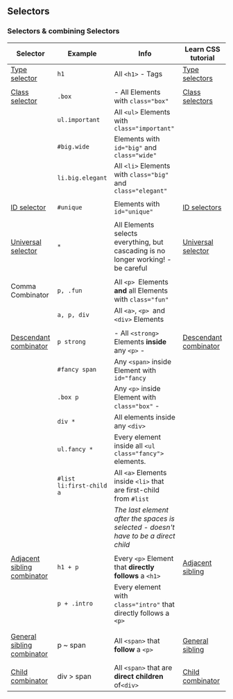 

## Selectors

### Selectors & combining Selectors

| Selector                                                     | Example                  | Info                                                         | Learn CSS tutorial                                           |
| ------------------------------------------------------------ | ------------------------ | ------------------------------------------------------------ | ------------------------------------------------------------ |
| [Type selector](https://developer.mozilla.org/en-US/docs/Web/CSS/Type_selectors) | `h1`                     | All `<h1>` - Tags                                            | [Type selectors](https://developer.mozilla.org/en-US/docs/Learn/CSS/Building_blocks/Selectors/Type_Class_and_ID_Selectors#Type_selectors) |
|                                                              |                          |                                                              |                                                              |
| [Class selector](https://developer.mozilla.org/en-US/docs/Web/CSS/Class_selectors) | `.box`                   | - All Elements with `class="box"`                            | [Class selectors](https://developer.mozilla.org/en-US/docs/Learn/CSS/Building_blocks/Selectors/Type_Class_and_ID_Selectors#Class_selectors) |
|                                                              | `ul.important`           | All `<ul>` Elements with `class="important"`                 |                                                              |
|                                                              | `#big.wide`              | Elements with `id="big"` and `class="wide"`                  |                                                              |
|                                                              | `li.big.elegant`         | All `<li>` Elements with `class="big"` and `class="elegant"` |                                                              |
|                                                              |                          |                                                              |                                                              |
| [ID selector](https://developer.mozilla.org/en-US/docs/Web/CSS/ID_selectors) | `#unique`                | Elements with `id="unique"`                                  | [ID selectors](https://developer.mozilla.org/en-US/docs/Learn/CSS/Building_blocks/Selectors/Type_Class_and_ID_Selectors#ID_Selectors) |
|                                                              |                          |                                                              |                                                              |
| [Universal selector](https://developer.mozilla.org/en-US/docs/Web/CSS/Universal_selectors) | `*`                      | All Elements selects everything, but cascading is no longer working! - be careful | [Universal selector](https://developer.mozilla.org/en-US/docs/Learn/CSS/Building_blocks/Selectors/Type_Class_and_ID_Selectors#The_universal_selector) |
|                                                              |                          |                                                              |                                                              |
| Comma Combinator                                             | `p, .fun`                | All `<p> `Elements **and** all Elements with `class="fun"`   |                                                              |
|                                                              | `a, p, div`              | All `<a>`, `<p> `and `<div>` Elements                        |                                                              |
|                                                              |                          |                                                              |                                                              |
| [Descendant combinator](https://developer.mozilla.org/en-US/docs/Web/CSS/Descendant_combinator) | `p strong`               | - All `<strong>` Elements **inside** any `<p>` -             | [Descendant combinator](https://developer.mozilla.org/en-US/docs/Learn/CSS/Building_blocks/Selectors/Combinators#Descendant_Selector) |
|                                                              | `#fancy span`            | Any `<span>` inside Element with `id="fancy`                 |                                                              |
|                                                              | `.box p`                 | Any `<p>` inside Element with `class="box"` -                |                                                              |
|                                                              | `div *`                  | All elements inside any `<div>`                              |                                                              |
|                                                              | `ul.fancy *`             | Every element inside all `<ul class="fancy">` elements.      |                                                              |
|                                                              | `#list li:first-child a` | All `<a>` Elements inside `<li>` that are first-child from `#list` |                                                              |
|                                                              |                          | *The last element after the spaces is selected - doesn't have to be a direct child* |                                                              |
|                                                              |                          |                                                              |                                                              |
| [Adjacent sibling combinator](https://developer.mozilla.org/en-US/docs/Web/CSS/Adjacent_sibling_combinator) | `h1 + p`                 | Every `<p>` Element that **directly follows** a `<h1>`       | [Adjacent sibling](https://developer.mozilla.org/en-US/docs/Learn/CSS/Building_blocks/Selectors/Combinators#Adjacent_sibling) |
|                                                              | `p + .intro`             | Every element with `class="intro"` that directly follows a `<p>` |                                                              |
|                                                              |                          |                                                              |                                                              |
|                                                              |                          |                                                              |                                                              |
| [General sibling combinator](https://developer.mozilla.org/en-US/docs/Web/CSS/General_sibling_combinator) | p ~ span                 | All `<span>` that **follow** a `<p>`                         | [General sibling](https://developer.mozilla.org/en-US/docs/Learn/CSS/Building_blocks/Selectors/Combinators#General_sibling) |
|                                                              |                          |                                                              |                                                              |
| [Child combinator](https://developer.mozilla.org/en-US/docs/Web/CSS/Child_combinator) | div > span               | All `<span>` that are **direct children** of`<div>`          | [ Child combinator](https://developer.mozilla.org/en-US/docs/Learn/CSS/Building_blocks/Selectors/Combinators#Child_combinator) |

